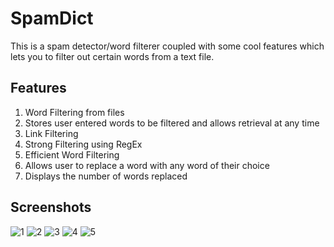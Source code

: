 # SpamDict
This is a spam detector/word filterer coupled with some cool features which lets you to filter out certain words from a text file.

## Features
1. Word Filtering from files
2. Stores user entered words to be filtered and allows retrieval at any time
3. Link Filtering
4. Strong Filtering using RegEx
5. Efficient Word Filtering
6. Allows user to replace a word with any word of their choice
7. Displays the number of words replaced

## Screenshots

![1](https://github.com/imbfarhan/spamdict/assets/111117967/d88c0f91-e13d-4c2f-9cb0-3250304fba79)
![2](https://github.com/imbfarhan/spamdict/assets/111117967/f01642be-e5f1-421a-a9e1-c25350306ba7)
![3](https://github.com/imbfarhan/spamdict/assets/111117967/1da462a2-2c6c-4e5a-b6ae-4752f5dd29fe)
![4](https://github.com/imbfarhan/spamdict/assets/111117967/f72f973c-9c9e-4161-bce2-437ebdad9fee)
![5](https://github.com/imbfarhan/spamdict/assets/111117967/01556298-fa59-4a3f-9da5-cdb2ba57e140)
